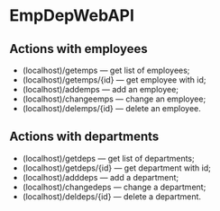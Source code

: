 # EmpDepWebAPI

## Actions with employees
- (localhost)/getemps — get list of employees;
- (localhost)/getemps/{id} — get employee with id;
- (localhost)/addemps — add an employee;
- (localhost)/changeemps — change an employee;
- (localhost)/delemps/{id} — delete an employee.

## Actions with departments
- (localhost)/getdeps — get list of departments;
- (localhost)/getdeps/{id} — get department with id;
- (localhost)/adddeps — add a department;
- (localhost)/changedeps — change a department;
- (localhost)/deldeps/{id} — delete a department.
